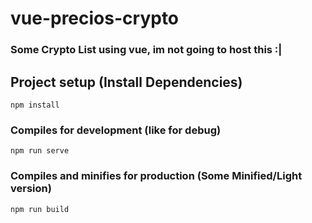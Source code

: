 # vue-precios-crypto

### Some Crypto List using vue, im not going to host this :|

## Project setup (Install Dependencies)
```
npm install
```

### Compiles for development (like for debug)
```
npm run serve
```

### Compiles and minifies for production (Some Minified/Light version)
```
npm run build
```

